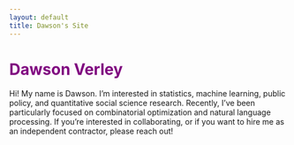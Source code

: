 ```yaml
---
layout: default
title: Dawson's Site
---
```


# <span style="color:purple">Dawson Verley</span>

Hi! My name is Dawson. I’m interested in statistics, machine learning, public policy, and quantitative social science research. Recently, I’ve been particularly focused on combinatorial optimization and natural language processing. If you’re interested in collaborating, or if you want to hire me as an independent contractor, please reach out!


